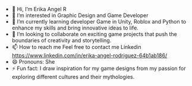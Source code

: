 - 👋 Hi, I’m Erika Angel R
- 👀 I’m interested in Graphic Design and Game Developer
- 🌱 I’m currently learning developer Game in Unity, Roblox and Python to enhance my skills and bring innovative ideas to life.
- 💞️ I’m looking to collaborate on exciting game projects that push the boundaries of creativity and storytelling.
- 📫 How to reach me Feel free to contact me Linkedin https://www.linkedin.com/in/erika-angel-rodriguez-64b1ab186/
- 😄 Pronouns: She
- ⚡ Fun fact: I draw inspiration for my game designs from my passion for exploring different cultures and their mythologies.

<!---
erikaangel111/erikaangel111 is a ✨ special ✨ repository because its `README.md` (this file) appears on your GitHub profile.
You can click the Preview link to take a look at your changes.
--->

